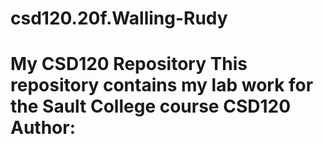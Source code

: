 # csd120.20f.Walling-Rudy
# My CSD120 Repository This repository contains my lab work for the Sault College course CSD120 **Author**: <Rudy Walling>
